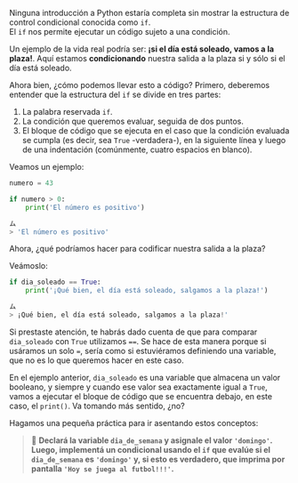 Ninguna introducción a Python estaría completa sin mostrar la estructura de control condicional conocida como `if`.<br>
El `if` nos permite ejecutar un código sujeto a una condición.

Un ejemplo de la vida real podría ser: **¡si el día está soleado, vamos a la plaza!**. Aquí estamos **condicionando** nuestra salida a la plaza si y sólo si el día está soleado.

Ahora bien, ¿cómo podemos llevar esto a código? Primero, deberemos entender que la estructura del `if` se divide en tres partes:

1. La palabra reservada `if`.
2. La condición que queremos evaluar, seguida de dos puntos.
3. El bloque de código que se ejecuta en el caso que la condición evaluada se cumpla (es decir, sea `True` -verdadera-), en la siguiente línea y luego de una indentación (comúnmente, cuatro espacios en blanco).

Veamos un ejemplo:

```python
numero = 43

if numero > 0:
    print('El número es positivo')

ム
> 'El número es positivo'
```

Ahora, ¿qué podríamos hacer para codificar nuestra salida a la plaza?

Veámoslo:

```python
if dia_soleado == True:
    print('¡Qué bien, el día está soleado, salgamos a la plaza!')

ム
> ¡Qué bien, el día está soleado, salgamos a la plaza!'
```

Si prestaste atención, te habrás dado cuenta de que para comparar `dia_soleado` con `True` utilizamos `==`. Se hace de esta manera porque si usáramos un solo `=`, sería como si estuviéramos definiendo una variable, que no es lo que queremos hacer en este caso.

En el ejemplo anterior, `dia_soleado` es una variable que almacena un valor booleano, y siempre y cuando ese valor sea exactamente igual a `True`, vamos a ejecutar el bloque de código que se encuentra debajo, en este caso, el `print()`. Va tomando más sentido, ¿no?

Hagamos una pequeña práctica para ir asentando estos conceptos:

> :memo: **Declará la variable `dia_de_semana` y asignale el valor `'domingo'`. Luego, implementá un condicional usando el `if` que evalúe si el `dia_de_semana` es `'domingo'` y, si esto es verdadero, que imprima por pantalla `'Hoy se juega al futbol!!!'`.**